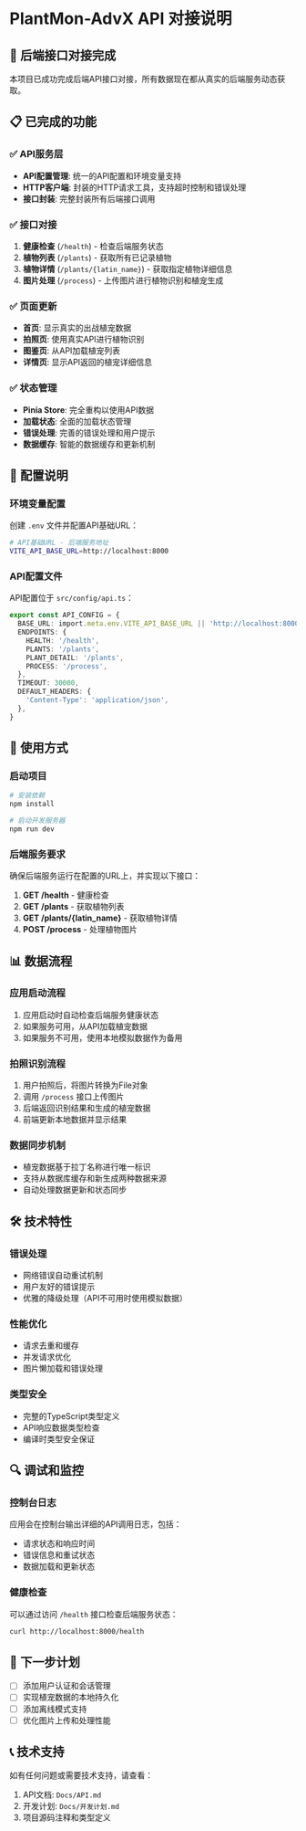 # PlantMon-AdvX API 对接说明

## 🎉 后端接口对接完成

本项目已成功完成后端API接口对接，所有数据现在都从真实的后端服务动态获取。

## 📋 已完成的功能

### ✅ API服务层

- **API配置管理**: 统一的API配置和环境变量支持
- **HTTP客户端**: 封装的HTTP请求工具，支持超时控制和错误处理
- **接口封装**: 完整封装所有后端接口调用

### ✅ 接口对接

1. **健康检查** (`/health`) - 检查后端服务状态
2. **植物列表** (`/plants`) - 获取所有已记录植物
3. **植物详情** (`/plants/{latin_name}`) - 获取指定植物详细信息
4. **图片处理** (`/process`) - 上传图片进行植物识别和植宠生成

### ✅ 页面更新

- **首页**: 显示真实的出战植宠数据
- **拍照页**: 使用真实API进行植物识别
- **图鉴页**: 从API加载植宠列表
- **详情页**: 显示API返回的植宠详细信息

### ✅ 状态管理

- **Pinia Store**: 完全重构以使用API数据
- **加载状态**: 全面的加载状态管理
- **错误处理**: 完善的错误处理和用户提示
- **数据缓存**: 智能的数据缓存和更新机制

## 🔧 配置说明

### 环境变量配置

创建 `.env` 文件并配置API基础URL：

```bash
# API基础URL - 后端服务地址
VITE_API_BASE_URL=http://localhost:8000
```

### API配置文件

API配置位于 `src/config/api.ts`：

```typescript
export const API_CONFIG = {
  BASE_URL: import.meta.env.VITE_API_BASE_URL || 'http://localhost:8000',
  ENDPOINTS: {
    HEALTH: '/health',
    PLANTS: '/plants',
    PLANT_DETAIL: '/plants',
    PROCESS: '/process',
  },
  TIMEOUT: 30000,
  DEFAULT_HEADERS: {
    'Content-Type': 'application/json',
  },
}
```

## 🚀 使用方式

### 启动项目

```bash
# 安装依赖
npm install

# 启动开发服务器
npm run dev
```

### 后端服务要求

确保后端服务运行在配置的URL上，并实现以下接口：

1. **GET /health** - 健康检查
2. **GET /plants** - 获取植物列表
3. **GET /plants/{latin_name}** - 获取植物详情
4. **POST /process** - 处理植物图片

## 📊 数据流程

### 应用启动流程

1. 应用启动时自动检查后端服务健康状态
2. 如果服务可用，从API加载植宠数据
3. 如果服务不可用，使用本地模拟数据作为备用

### 拍照识别流程

1. 用户拍照后，将图片转换为File对象
2. 调用 `/process` 接口上传图片
3. 后端返回识别结果和生成的植宠数据
4. 前端更新本地数据并显示结果

### 数据同步机制

- 植宠数据基于拉丁名称进行唯一标识
- 支持从数据库缓存和新生成两种数据来源
- 自动处理数据更新和状态同步

## 🛠️ 技术特性

### 错误处理

- 网络错误自动重试机制
- 用户友好的错误提示
- 优雅的降级处理（API不可用时使用模拟数据）

### 性能优化

- 请求去重和缓存
- 并发请求优化
- 图片懒加载和错误处理

### 类型安全

- 完整的TypeScript类型定义
- API响应数据类型检查
- 编译时类型安全保证

## 🔍 调试和监控

### 控制台日志

应用会在控制台输出详细的API调用日志，包括：

- 请求状态和响应时间
- 错误信息和重试状态
- 数据加载和更新状态

### 健康检查

可以通过访问 `/health` 接口检查后端服务状态：

```bash
curl http://localhost:8000/health
```

## 🎯 下一步计划

- [ ] 添加用户认证和会话管理
- [ ] 实现植宠数据的本地持久化
- [ ] 添加离线模式支持
- [ ] 优化图片上传和处理性能

## 📞 技术支持

如有任何问题或需要技术支持，请查看：

1. API文档: `Docs/API.md`
2. 开发计划: `Docs/开发计划.md`
3. 项目源码注释和类型定义
